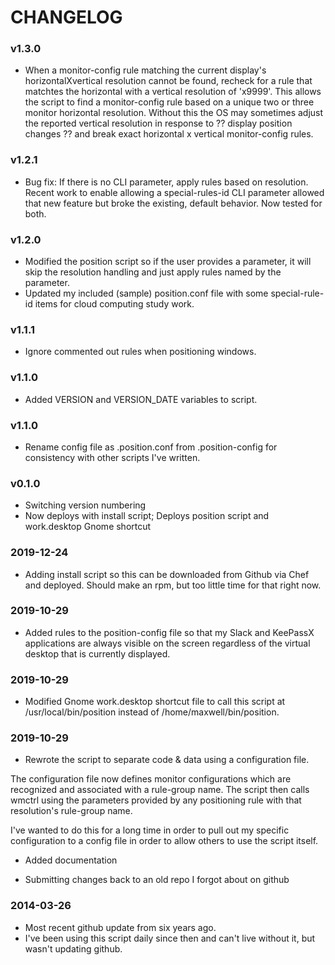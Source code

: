 # CHANGELOG

### v1.3.0

* When a monitor-config rule matching the current display's horizontalXvertical resolution cannot be found, recheck for a rule that matchtes the horizontal with a vertical resolution of 'x9999'.  This allows the script to find a monitor-config rule based on a unique two or three monitor horizontal resolution.  Without this the OS may sometimes adjust the reported vertical resolution in response to ?? display position changes ?? and break exact horizontal x vertical monitor-config rules.

### v1.2.1

* Bug fix: If there is no CLI parameter, apply rules based on resolution. Recent work to enable allowing a special-rules-id CLI parameter allowed that new feature but broke the existing, default behavior.  Now tested for both.

### v1.2.0

* Modified the position script so if the user provides a parameter, it will skip the resolution handling and just apply rules named by the parameter.
* Updated my included (sample) position.conf file with some special-rule-id items for cloud computing study work.

### v1.1.1

* Ignore commented out rules when positioning windows.

### v1.1.0

* Added VERSION and VERSION_DATE variables to script.

### v1.1.0

* Rename config file as .position.conf from .position-config for consistency with other scripts I've written.

### v0.1.0

* Switching version numbering
* Now deploys with install script; Deploys position script and work.desktop Gnome shortcut

### 2019-12-24

* Adding install script so this can be downloaded from Github via Chef and deployed. Should make an rpm, but too little time for that right now.

### 2019-10-29

* Added rules to the position-config file so that my Slack and KeePassX applications are always visible on the screen regardless of the virtual desktop that is currently displayed.

### 2019-10-29

* Modified Gnome work.desktop shortcut file to call this script at /usr/local/bin/position instead of /home/maxwell/bin/position.

### 2019-10-29

* Rewrote the script to separate code & data using a configuration file.

The configuration file now defines monitor configurations which are recognized and associated with a rule-group name.  The script then calls wmctrl using the parameters provided by any positioning rule with that resolution's rule-group name.

I've wanted to do this for a long time in order to pull out my specific configuration to a config file in order to allow others to use the script itself.

* Added documentation

* Submitting changes back to an old repo I forgot about on github

### 2014-03-26

* Most recent github update from six years ago.
* I've been using this script daily since then and can't live without it, but wasn't updating github.

